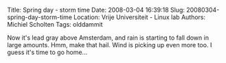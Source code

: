 Title: Spring day - storm time
Date: 2008-03-04 16:39:18
Slug: 20080304-spring-day-storm-time
Location: Vrije Universiteit - Linux lab
Authors: Michiel Scholten
Tags: olddammit

<p>Now it's lead gray above Amsterdam, and rain is starting to fall down in large amounts. Hmm, make that hail. Wind is picking up even more too. I guess it's time to go home...</p>